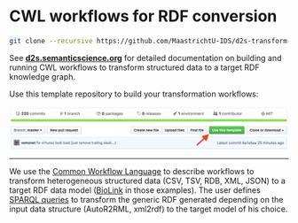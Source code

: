 # CWL workflows for RDF conversion

```bash
git clone --recursive https://github.com/MaastrichtU-IDS/d2s-transform-template.git
```

See **[d2s.semanticscience.org](http://d2s.semanticscience.org/)** for detailed documentation on building and running CWL workflows to transform structured data to a target RDF knowledge graph.

Use this template repository to build your transformation workflows:

![Use template repository](support/screenshot_d2s_template.png)

---

We use the [Common Workflow Language](https://www.commonwl.org/) to describe workflows to transform heterogeneous structured data (CSV, TSV, RDB, XML, JSON) to a target RDF data model ([BioLink](https://biolink.github.io/biolink-model/docs/) in those examples). The user defines [SPARQL queries](https://github.com/MaastrichtU-IDS/d2s-transform-template/blob/master/mapping/pharmgkb/insert-pharmgkb.rq) to transform the generic RDF generated depending on the input data structure (AutoR2RML, xml2rdf) to the target model of his choice.
